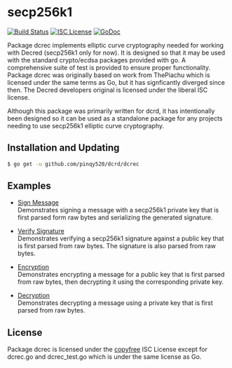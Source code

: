 secp256k1
=====

[![Build Status](http://img.shields.io/travis/decred/dcrd.svg)](https://travis-ci.org/decred/dcrd)
[![ISC License](http://img.shields.io/badge/license-ISC-blue.svg)](http://copyfree.org)
[![GoDoc](https://img.shields.io/badge/godoc-reference-blue.svg)](http://godoc.org/github.com/pinqy520/dcrd/dcrec/secp256k1)

Package dcrec implements elliptic curve cryptography needed for working with
Decred (secp256k1 only for now). It is designed so that it may be used with the
standard crypto/ecdsa packages provided with go.  A comprehensive suite of test
is provided to ensure proper functionality.  Package dcrec was originally based
on work from ThePiachu which is licensed under the same terms as Go, but it has
signficantly diverged since then.  The Decred developers original is licensed
under the liberal ISC license.

Although this package was primarily written for dcrd, it has intentionally been
designed so it can be used as a standalone package for any projects needing to
use secp256k1 elliptic curve cryptography.

## Installation and Updating

```bash
$ go get -u github.com/pinqy520/dcrd/dcrec
```

## Examples

* [Sign Message](http://godoc.org/github.com/pinqy520/dcrd/dcrec#example-package--SignMessage)  
  Demonstrates signing a message with a secp256k1 private key that is first
  parsed form raw bytes and serializing the generated signature.

* [Verify Signature](http://godoc.org/github.com/pinqy520/dcrd/dcrec#example-package--VerifySignature)  
  Demonstrates verifying a secp256k1 signature against a public key that is
  first parsed from raw bytes.  The signature is also parsed from raw bytes.

* [Encryption](http://godoc.org/github.com/pinqy520/dcrd/dcrec#example-package--EncryptMessage)  
  Demonstrates encrypting a message for a public key that is first parsed from
  raw bytes, then decrypting it using the corresponding private key.

* [Decryption](http://godoc.org/github.com/pinqy520/dcrdy/dcrec#example-package--DecryptMessage)  
  Demonstrates decrypting a message using a private key that is first parsed
  from raw bytes.

## License

Package dcrec is licensed under the [copyfree](http://copyfree.org) ISC License
except for dcrec.go and dcrec_test.go which is under the same license as Go.

